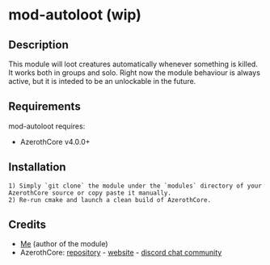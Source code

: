 # mod-autoloot (wip)

## Description

This module will loot creatures automatically whenever something is killed. It works both in groups and solo. Right now the module behaviour is always active, but it is inteded to be an unlockable in the future.


## Requirements

mod-autoloot requires:

- AzerothCore v4.0.0+


## Installation

```
1) Simply `git clone` the module under the `modules` directory of your AzerothCore source or copy paste it manually.
2) Re-run cmake and launch a clean build of AzerothCore.
```

## Credits

* [Me](https://github.com/koldskaal) (author of the module)
* AzerothCore: [repository](https://github.com/azerothcore) - [website](http://azerothcore.org/) - [discord chat community](https://discord.gg/PaqQRkd)
